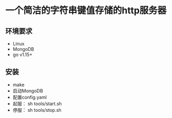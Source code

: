 # 一个简洁的字符串键值存储的http服务器
## 环境要求
+ Linux
+ MongoDB
+ go v1.15+

## 安装
+ make
+ 启动MongoDB
+ 配置config.yaml
+ 起服： sh tools/start.sh
+ 停服： sh tools/stop.sh